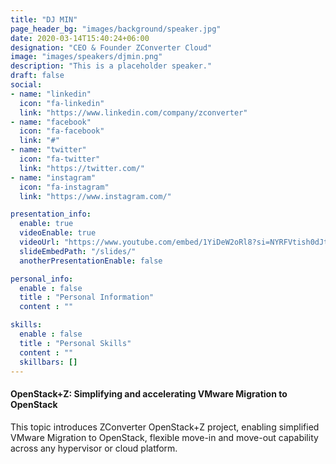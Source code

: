 ```yaml
---
title: "DJ MIN"
page_header_bg: "images/background/speaker.jpg"
date: 2020-03-14T15:40:24+06:00
designation: "CEO & Founder ZConverter Cloud"
image: "images/speakers/djmin.png"
description: "This is a placeholder speaker."
draft: false
social:
- name: "linkedin"
  icon: "fa-linkedin"
  link: "https://www.linkedin.com/company/zconverter"
- name: "facebook"
  icon: "fa-facebook"
  link: "#"
- name: "twitter"
  icon: "fa-twitter"
  link: "https://twitter.com/"
- name: "instagram"
  icon: "fa-instagram"
  link: "https://www.instagram.com/"

presentation_info:
  enable: true
  videoEnable: true
  videoUrl: "https://www.youtube.com/embed/1YiDeW2oRl8?si=NYRFVtish0dJtP9s"
  slideEmbedPath: "/slides/" 
  anotherPresentationEnable: false

personal_info:
  enable : false
  title : "Personal Information"
  content : ""

skills:
  enable : false
  title : "Personal Skills"
  content : ""
  skillbars: []
---
```


#### OpenStack+Z: Simplifying and accelerating VMware Migration to OpenStack

This topic introduces ZConverter OpenStack+Z project, enabling simplified VMware
Migration to OpenStack, flexible move-in and move-out capability across any hypervisor or
cloud platform.
